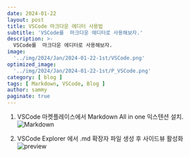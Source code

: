 ```yaml
---
date: 2024-01-22
layout: post
title: VSCode 마크다운 에디터 사용법
subtitle: 'VSCode를  마크다운 에디터로 사용해보자.'
description: >-
  VSCode를  마크다운 에디터로 사용해보자.
image: 
  '../img/2024/Jan/2024-01-22-1st/VSCode.png'
optimized_image:    
  '../img/2024/Jan/2024-01-22-1st/P_VSCode.png'
category: [ blog ]
tags: [ Markdown, VSCode, Blog ]
author: sammy
paginate: true
---
```


1. VSCode 마켓플레이스에서 Markdown All in one 익스텐션 설치.  
![Markdown](../img/2024/Jan/2024-01-22-1st/markdown.png) 


1. VSCode Explorer 에서 .md 확장자 파일 생성 후 사이드뷰 활성화  
![preview](../img/2024/Jan/2024-01-22-1st/preview.png)
  
